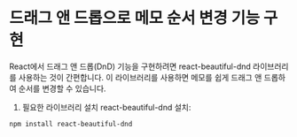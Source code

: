 # 드래그 앤 드롭으로 메모 순서 변경 기능 구현
React에서 드래그 앤 드롭(DnD) 기능을 구현하려면 react-beautiful-dnd 라이브러리를 사용하는 것이 간편합니다. 이 라이브러리를 사용하면 메모를 쉽게 드래그 앤 드롭하여 순서를 변경할 수 있습니다.

1. 필요한 라이브러리 설치
react-beautiful-dnd 설치:

```bash
npm install react-beautiful-dnd
```

